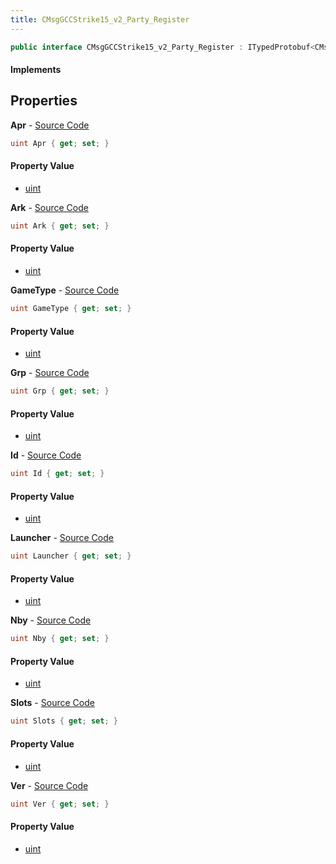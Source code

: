 ```yaml
---
title: CMsgGCCStrike15_v2_Party_Register
---
```


```csharp
public interface CMsgGCCStrike15_v2_Party_Register : ITypedProtobuf<CMsgGCCStrike15_v2_Party_Register>, INativeHandle
```

#### Implements

## Properties

**Apr** - [Source Code](https://github.com/swiftly-solution/swiftlys2/blob/master/managed/src/SwiftlyS2.Generated/Protobufs/Interfaces/CMsgGCCStrike15_v2_Party_Register.cs#L19)

```csharp
uint Apr { get; set; }
```

#### Property Value

- [uint](https://learn.microsoft.com/dotnet/api/system.uint32)

**Ark** - [Source Code](https://github.com/swiftly-solution/swiftlys2/blob/master/managed/src/SwiftlyS2.Generated/Protobufs/Interfaces/CMsgGCCStrike15_v2_Party_Register.cs#L22)

```csharp
uint Ark { get; set; }
```

#### Property Value

- [uint](https://learn.microsoft.com/dotnet/api/system.uint32)

**GameType** - [Source Code](https://github.com/swiftly-solution/swiftlys2/blob/master/managed/src/SwiftlyS2.Generated/Protobufs/Interfaces/CMsgGCCStrike15_v2_Party_Register.cs#L37)

```csharp
uint GameType { get; set; }
```

#### Property Value

- [uint](https://learn.microsoft.com/dotnet/api/system.uint32)

**Grp** - [Source Code](https://github.com/swiftly-solution/swiftlys2/blob/master/managed/src/SwiftlyS2.Generated/Protobufs/Interfaces/CMsgGCCStrike15_v2_Party_Register.cs#L28)

```csharp
uint Grp { get; set; }
```

#### Property Value

- [uint](https://learn.microsoft.com/dotnet/api/system.uint32)

**Id** - [Source Code](https://github.com/swiftly-solution/swiftlys2/blob/master/managed/src/SwiftlyS2.Generated/Protobufs/Interfaces/CMsgGCCStrike15_v2_Party_Register.cs#L13)

```csharp
uint Id { get; set; }
```

#### Property Value

- [uint](https://learn.microsoft.com/dotnet/api/system.uint32)

**Launcher** - [Source Code](https://github.com/swiftly-solution/swiftlys2/blob/master/managed/src/SwiftlyS2.Generated/Protobufs/Interfaces/CMsgGCCStrike15_v2_Party_Register.cs#L34)

```csharp
uint Launcher { get; set; }
```

#### Property Value

- [uint](https://learn.microsoft.com/dotnet/api/system.uint32)

**Nby** - [Source Code](https://github.com/swiftly-solution/swiftlys2/blob/master/managed/src/SwiftlyS2.Generated/Protobufs/Interfaces/CMsgGCCStrike15_v2_Party_Register.cs#L25)

```csharp
uint Nby { get; set; }
```

#### Property Value

- [uint](https://learn.microsoft.com/dotnet/api/system.uint32)

**Slots** - [Source Code](https://github.com/swiftly-solution/swiftlys2/blob/master/managed/src/SwiftlyS2.Generated/Protobufs/Interfaces/CMsgGCCStrike15_v2_Party_Register.cs#L31)

```csharp
uint Slots { get; set; }
```

#### Property Value

- [uint](https://learn.microsoft.com/dotnet/api/system.uint32)

**Ver** - [Source Code](https://github.com/swiftly-solution/swiftlys2/blob/master/managed/src/SwiftlyS2.Generated/Protobufs/Interfaces/CMsgGCCStrike15_v2_Party_Register.cs#L16)

```csharp
uint Ver { get; set; }
```

#### Property Value

- [uint](https://learn.microsoft.com/dotnet/api/system.uint32)

